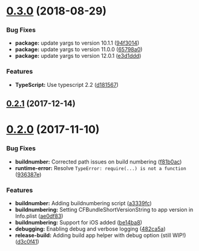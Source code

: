 <a name="0.3.0"></a>
# [0.3.0](https://github.com/holisticon/nativescript-buildhelper/compare/v0.2.1...v0.3.0) (2018-08-29)


### Bug Fixes

* **package:** update yargs to version 10.1.1 ([94f3014](https://github.com/holisticon/nativescript-buildhelper/commit/94f3014))
* **package:** update yargs to version 11.0.0 ([65798a0](https://github.com/holisticon/nativescript-buildhelper/commit/65798a0))
* **package:** update yargs to version 12.0.1 ([e3d1ddd](https://github.com/holisticon/nativescript-buildhelper/commit/e3d1ddd))


### Features

* **TypeScript:** Use typescript 2.2 ([d181567](https://github.com/holisticon/nativescript-buildhelper/commit/d181567))



<a name="0.2.1"></a>
## [0.2.1](https://github.com/holisticon/nativescript-buildhelper/compare/v0.2.0...v0.2.1) (2017-12-14)



<a name="0.2.0"></a>
# [0.2.0](https://github.com/holisticon/nativescript-buildhelper/compare/a3339fc...v0.2.0) (2017-11-10)


### Bug Fixes

* **buildnumber:** Corrected path issues on build numbering ([f81b0ac](https://github.com/holisticon/nativescript-buildhelper/commit/f81b0ac))
* **runtime-error:** Resolve `TypeError: require(...) is not a function` ([936387e](https://github.com/holisticon/nativescript-buildhelper/commit/936387e))


### Features

* **buildnumber:** Adding buildnumbering script ([a3339fc](https://github.com/holisticon/nativescript-buildhelper/commit/a3339fc))
* **buildnumbering:** Setting CFBundleShortVersionString to app version in Info.plist ([ae0df83](https://github.com/holisticon/nativescript-buildhelper/commit/ae0df83))
* **buildnumbering:** Support for iOS added ([be14ba8](https://github.com/holisticon/nativescript-buildhelper/commit/be14ba8))
* **debugging:** Enabling debug and verbose logging ([482ca5a](https://github.com/holisticon/nativescript-buildhelper/commit/482ca5a))
* **release-build:** Adding build app helper with debug option (still WIP!) ([d3c0f41](https://github.com/holisticon/nativescript-buildhelper/commit/d3c0f41))



